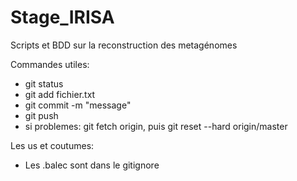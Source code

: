 # Stage_IRISA
Scripts et BDD sur la reconstruction des metagénomes

Commandes utiles:
- git status
- git add fichier.txt
- git commit -m "message"
- git push
- si problemes: git fetch origin, puis git reset --hard origin/master

Les us et coutumes:
- Les .balec sont dans le gitignore